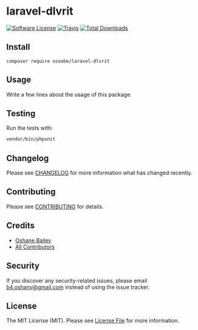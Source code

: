 # laravel-dlvrit

[![Software License](https://img.shields.io/badge/license-MIT-brightgreen.svg?style=flat-square)](LICENSE.md)
[![Travis](https://img.shields.io/travis/osoobe/laravel-dlvrit.svg?style=flat-square)]()
[![Total Downloads](https://img.shields.io/packagist/dt/osoobe/laravel-dlvrit.svg?style=flat-square)](https://packagist.org/packages/osoobe/laravel-dlvrit)

## Install
`composer require osoobe/laravel-dlvrit`

## Usage
Write a few lines about the usage of this package.

## Testing
Run the tests with:

``` bash
vendor/bin/phpunit
```

## Changelog
Please see [CHANGELOG](CHANGELOG.md) for more information what has changed recently.

## Contributing
Please see [CONTRIBUTING](CONTRIBUTING.md) for details.

## Credits

- [Oshane Bailey](https://github.com/osoobe)
- [All Contributors](https://github.com/osoobe/laravel-dlvrit/contributors)

## Security
If you discover any security-related issues, please email b4.oshany@gmail.com instead of using the issue tracker.

## License
The MIT License (MIT). Please see [License File](/LICENSE.md) for more information.